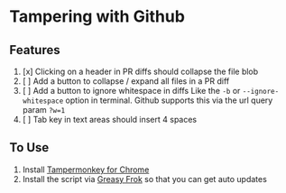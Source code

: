 # Tampering with Github

## Features
1. [x] Clicking on a header in PR diffs should collapse the file blob
2. [ ] Add a button to collapse / expand all files in a PR diff
3. [ ] Add a button to ignore whitespace in diffs
 Like the `-b` or `--ignore-whitespace` option in terminal. Github supports this via the url query param `?w=1`
1. [ ] Tab key in text areas should insert 4 spaces

## To Use
1. Install [Tampermonkey for Chrome](https://chrome.google.com/webstore/detail/tampermonkey/dhdgffkkebhmkfjojejmpbldmpobfkfo?hl=en)
1. Install the script via [Greasy Frok](https://greasyfork.org/en/scripts/10446-github-make-prs-easier-to-diff) so that you can get auto updates
